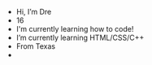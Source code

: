 -  Hi, I’m Dre
-  16
-  I'm currently learning how to code!
-  I’m currently learning HTML/CSS/C++
-  From Texas
-  
  

<!---
DresAlternate/DresAlternate is a ✨ special ✨ repository because its `README.md` (this file) appears on your GitHub profile.
You can click the Preview link to take a look at your changes.
--->
